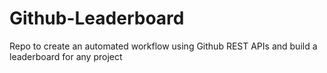 # Github-Leaderboard
Repo to create an automated workflow using Github REST APIs and build a leaderboard for any project
